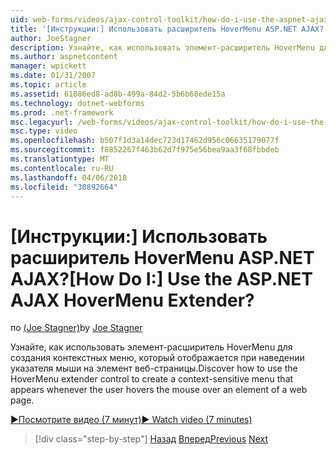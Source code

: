 ```yaml
---
uid: web-forms/videos/ajax-control-toolkit/how-do-i-use-the-aspnet-ajax-hovermenu-extender
title: '[Инструкции:] Использовать расширитель HoverMenu ASP.NET AJAX? | Документы Майкрософт'
author: JoeStagner
description: Узнайте, как использовать элемент-расширитель HoverMenu для создания контекстных меню, который отображается при наведении указателя мыши на элемент мы...
ms.author: aspnetcontent
manager: wpickett
ms.date: 01/31/2007
ms.topic: article
ms.assetid: 61086ed8-ad8b-499a-84d2-5b6b68ede15a
ms.technology: dotnet-webforms
ms.prod: .net-framework
msc.legacyurl: /web-forms/videos/ajax-control-toolkit/how-do-i-use-the-aspnet-ajax-hovermenu-extender
msc.type: video
ms.openlocfilehash: b507f1d3a14dec723d17462d956c06635179077f
ms.sourcegitcommit: f8852267f463b62d7f975e56bea9aa3f68fbbdeb
ms.translationtype: MT
ms.contentlocale: ru-RU
ms.lasthandoff: 04/06/2018
ms.locfileid: "30892664"
---
```

<a name="how-do-i-use-the-aspnet-ajax-hovermenu-extender"></a><span data-ttu-id="e2ee2-104">[Инструкции:] Использовать расширитель HoverMenu ASP.NET AJAX?</span><span class="sxs-lookup"><span data-stu-id="e2ee2-104">[How Do I:] Use the ASP.NET AJAX HoverMenu Extender?</span></span>
====================
<span data-ttu-id="e2ee2-105">по [(Joe Stagner)](https://github.com/JoeStagner)</span><span class="sxs-lookup"><span data-stu-id="e2ee2-105">by [Joe Stagner](https://github.com/JoeStagner)</span></span>

<span data-ttu-id="e2ee2-106">Узнайте, как использовать элемент-расширитель HoverMenu для создания контекстных меню, который отображается при наведении указателя мыши на элемент веб-страницы.</span><span class="sxs-lookup"><span data-stu-id="e2ee2-106">Discover how to use the HoverMenu extender control to create a context-sensitive menu that appears whenever the user hovers the mouse over an element of a web page.</span></span>

[<span data-ttu-id="e2ee2-107">&#9654;Посмотрите видео (7 минут)</span><span class="sxs-lookup"><span data-stu-id="e2ee2-107">&#9654; Watch video (7 minutes)</span></span>](https://channel9.msdn.com/Blogs/ASP-NET-Site-Videos/how-do-i-use-the-aspnet-ajax-hovermenu-extender)

> [!div class="step-by-step"]
> <span data-ttu-id="e2ee2-108">[Назад](how-do-i-use-the-aspnet-ajax-filteredtextbox-extender.md)
> [Вперед](how-do-i-use-the-aspnet-ajax-togglebutton-extender.md)</span><span class="sxs-lookup"><span data-stu-id="e2ee2-108">[Previous](how-do-i-use-the-aspnet-ajax-filteredtextbox-extender.md)
[Next](how-do-i-use-the-aspnet-ajax-togglebutton-extender.md)</span></span>
